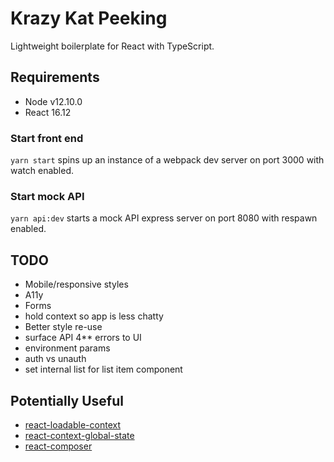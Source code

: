 # Krazy Kat Peeking

Lightweight boilerplate for React with TypeScript.

## Requirements

- Node v12.10.0
- React 16.12

### Start front end
`yarn start` spins up an instance of a webpack dev server on port 3000 with watch enabled.

### Start mock API
`yarn api:dev` starts a mock API express server on port 8080 with respawn enabled.

## TODO

- Mobile/responsive styles
- A11y
- Forms
- hold context so app is less chatty
- Better style re-use
- surface API 4** errors to UI
- environment params
- auth vs unauth
- set internal list for list item component

## Potentially Useful

- [react-loadable-context](https://github.com/crubier/react-loadable-context)
- [react-context-global-state](https://github.com/dai-shi/react-context-global-state)
- [react-composer](https://github.com/jamesplease/react-composer)
